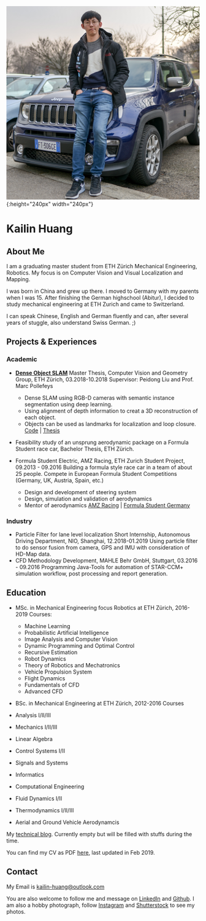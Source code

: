 ![](./resources/KailinHuangPhoto.jpg){:height="240px" width="240px"}
# **Kailin Huang**  

## About Me
I am a graduating master student from ETH Zürich Mechanical Engineering, Robotics. My focus is on Computer Vision and Visual Localization and Mapping.

I was born in China and grew up there. I moved to Germany with my parents when I was 15. After finishing the German highschool (Abitur), I decided to study mechanical engineering at ETH Zurich and came to Switzerland.

I can speak Chinese, English and German fluently and can, after several years of stuggle, also understand Swiss German. ;)




## Projects & Experiences

### Academic
* **[Dense Object SLAM](./projects/mt_objslam.md)**
Master Thesis, Computer Vision and Geometry Group, ETH Zürich, 03.2018-10.2018
Supervisor: Peidong Liu and Prof. Marc Pollefeys

  * Dense SLAM using RGB-D cameras with semantic instance segmentation using deep learning.
  * Using alignment of depth information to creat a 3D reconstruction of each object.
  * Objects can be used as landmarks for localization and loop closure.
[Code](https://github.com/khuang93/MT_ObjSLAM) | [Thesis]()

* Feasibility study of an unsprung aerodynamic package on a Formula Student race car, Bachelor Thesis, ETH Zürich.

* Formula Student Electric, AMZ Racing, ETH Zurich Student Project, 09.2013 - 09.2016
  Building a formula style race car in a team of about 25 people. Compete in European Formula Student Competitions (Germany, UK, Austria, Spain, etc.)
  * Design and development of steering system
  * Design, simulation and validation of aerodynamics
  * Mentor of aerodynamics
[AMZ Racing](www.amzracing.ch) | [Formula Student Germany](www.formulastudent.de)

### Industry

* Particle Filter for lane level localization
  Short Internship, Autonomous Driving Department, NIO, Shanghai, 12.2018-01.2019
  Using particle filter to do sensor fusion from camera, GPS and IMU with consideration of HD-Map data.
* CFD Methodology Development, MAHLE Behr GmbH, Stuttgart, 03.2016 - 09.2016
  Programming Java-Tools for automation of STAR-CCM+ simulation workflow, post processing and report generation.



## Education
* MSc. in Mechanical Engineering focus Robotics at ETH Zürich, 2016-2019
  Courses:
  * Machine Learning
  * Probabilistic Artificial Intelligence
  * Image Analysis and Computer Vision
  * Dynamic Programming and Optimal Control
  * Recursive Estimation
  * Robot Dynamics
  * Theory of Robotics and Mechatronics
  * Vehicle Propulsion System
  * Flight Dynamics
  * Fundamentals of CFD
  * Advanced CFD

* BSc. in Mechanical Engineering at ETH Zürich, 2012-2016
 Courses
 * Analysis I/II/III
 * Mechanics I/II/III
 * Linear Algebra
 * Control Systems I/II
 * Signals and Systems
 * Informatics
 * Computational Engineering
 * Fluid Dynamics I/II
 * Thermodynamics I/II/III
 * Aerial and Ground Vehicle Aerodynamcis
















My [technical blog](./blogs/blogs.md). Currently empty but will be filled with stuffs during the time.





You can find my CV as PDF [here](./resources/CV-Kailin_Huang_2019_Feb_Photo.pdf), last updated in Feb 2019.

## Contact
My Email is kailin-huang@outlook.com 

You are also welcome to follow me and message on [LinkedIn](https://www.linkedin.com/in/kailinhuang93/) and [Github](https://github.com/khuang93). 
I am also a hobby photograph, follow [Instagram](https://www.instagram.com/khuang1993/) and [Shutterstock](https://www.shutterstock.com/g/Kailin+Huang) to see my photos.
